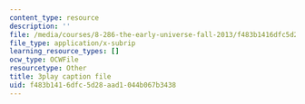 ```yaml
---
content_type: resource
description: ''
file: /media/courses/8-286-the-early-universe-fall-2013/f483b1416dfc5d28aad1044b067b3438_PK1KNojfvMQ.vtt
file_type: application/x-subrip
learning_resource_types: []
ocw_type: OCWFile
resourcetype: Other
title: 3play caption file
uid: f483b141-6dfc-5d28-aad1-044b067b3438
---
```

